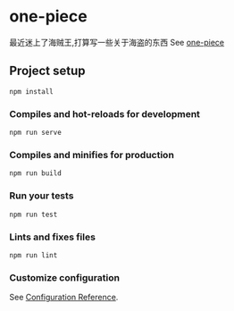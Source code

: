 # one-piece

最近迷上了海贼王,打算写一些关于海盗的东西
See [one-piece](http://one-piece.pulsating.cn/)
## Project setup
```
npm install
```

### Compiles and hot-reloads for development
```
npm run serve
```

### Compiles and minifies for production
```
npm run build
```

### Run your tests
```
npm run test
```

### Lints and fixes files
```
npm run lint
```

### Customize configuration
See [Configuration Reference](https://cli.vuejs.org/config/).

